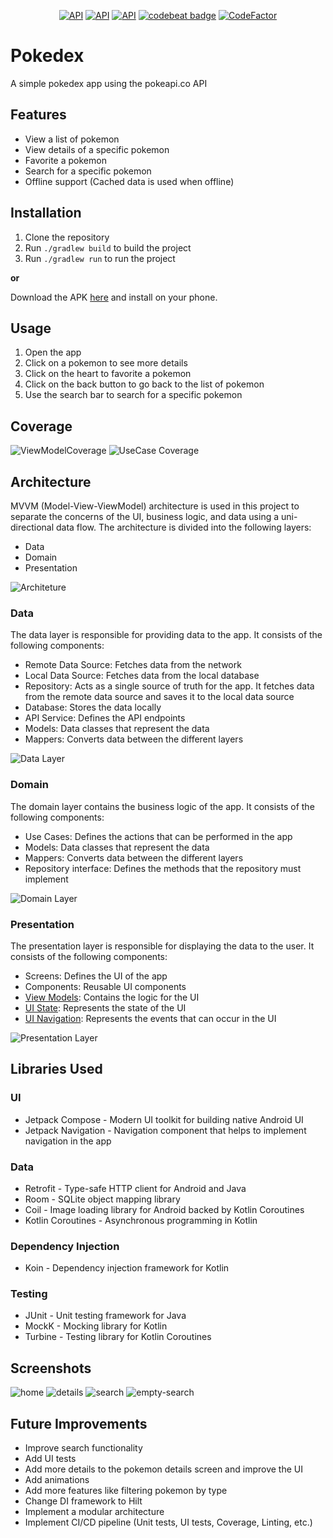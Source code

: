 <p align="center">
    <a href="https://android-arsenal.com/api?level=34"><img alt="API" src="https://img.shields.io/badge/API-34%2B-brightgreen.svg?style=flat"/></a>
    <a href="https://kotlinlang.org"><img alt="API" src="https://img.shields.io/badge/Kotlin-1.9.23-blue.svg"/></a>
    <a href="https://developer.android.com/studio/releases/gradle-plugin"><img alt="API" src="https://img.shields.io/badge/AGP-8.4.0-green?style=flat"/></a>
    <a href="https://codebeat.co/projects/github-com-gabrielgrs1-pokedex-main"><img alt="codebeat badge" src="https://codebeat.co/badges/72a4ee7d-4f44-4d05-9ddc-e396b2fe3131" /></a>
    <a href="https://www.codefactor.io/repository/github/gabrielgrs1/pokedex"><img src="https://www.codefactor.io/repository/github/gabrielgrs1/pokedex/badge" alt="CodeFactor" /></a>
</p>

# Pokedex

A simple pokedex app using the pokeapi.co API

## Features

- View a list of pokemon
- View details of a specific pokemon
- Favorite a pokemon
- Search for a specific pokemon
- Offline support (Cached data is used when offline)

## Installation

1. Clone the repository
2. Run `./gradlew build` to build the project
3. Run `./gradlew run` to run the project

**or**

Download the APK [here](https://github.com/gabrielgrs1/pokedex/releases/tag/v.1.0.0) and install on your phone.

## Usage

1. Open the app
2. Click on a pokemon to see more details
3. Click on the heart to favorite a pokemon
4. Click on the back button to go back to the list of pokemon
5. Use the search bar to search for a specific pokemon

## Coverage

![ViewModelCoverage](https://github.com/gabrielgrs1/pokedex/assets/29669990/5cffff2f-b03f-4996-abdd-e9396237f90b)
![UseCase Coverage](https://github.com/gabrielgrs1/pokedex/assets/29669990/ad6bc36a-6a16-48b1-aabb-9e1bc2522ad9)


## Architecture

MVVM (Model-View-ViewModel) architecture is used in this project to separate the concerns of the UI,
business logic, and data using a uni-directional data flow. The architecture is divided into the
following layers:

- Data
- Domain
- Presentation

![Architeture](https://github.com/gabrielgrs1/pokedex/assets/29669990/0c0b9aa3-5498-4984-be98-b7647ca305d9)


### Data

The data layer is responsible for providing data to the app. It consists of the following
components:

- Remote Data Source: Fetches data from the network
- Local Data Source: Fetches data from the local database
- Repository: Acts as a single source of truth for the app. It fetches data from the remote data
  source and saves it to the local data source
- Database: Stores the data locally
- API Service: Defines the API endpoints
- Models: Data classes that represent the data
- Mappers: Converts data between the different layers

![Data Layer ](https://github.com/gabrielgrs1/pokedex/assets/29669990/17ef990d-d184-4133-bd27-f26ace952bbf)


### Domain

The domain layer contains the business logic of the app. It consists of the following components:

- Use Cases: Defines the actions that can be performed in the app
- Models: Data classes that represent the data
- Mappers: Converts data between the different layers
- Repository interface: Defines the methods that the repository must implement

![Domain Layer ](https://github.com/gabrielgrs1/pokedex/assets/29669990/6c1df708-6d7f-4e07-b247-8ab58fc7a08e)


### Presentation

The presentation layer is responsible for displaying the data to the user. It consists of the
following components:

- Screens: Defines the UI of the app
- Components: Reusable UI components
- [View Models](https://developer.android.com/topic/libraries/architecture/viewmodel): Contains the
  logic for the UI
- [UI State](https://developer.android.com/develop/ui/compose/state): Represents the state of the UI
- [UI Navigation](https://developer.android.com/jetpack/compose/navigation): Represents the events
  that can occur in the UI

![Presentation Layer ](https://github.com/gabrielgrs1/pokedex/assets/29669990/ab86c4e8-4ad2-4f9a-895c-a97756a7b6fb)


## Libraries Used

### UI

- Jetpack Compose - Modern UI toolkit for building native Android UI
- Jetpack Navigation - Navigation component that helps to implement navigation in the app

### Data

- Retrofit - Type-safe HTTP client for Android and Java
- Room - SQLite object mapping library
- Coil - Image loading library for Android backed by Kotlin Coroutines
- Kotlin Coroutines - Asynchronous programming in Kotlin

### Dependency Injection

- Koin - Dependency injection framework for Kotlin

### Testing

- JUnit - Unit testing framework for Java
- MockK - Mocking library for Kotlin
- Turbine - Testing library for Kotlin Coroutines

## Screenshots

![home](https://github.com/gabrielgrs1/pokedex/assets/29669990/00d0c5b8-4c5d-4ffb-adc9-6eee6e6409fb)
![details](https://github.com/gabrielgrs1/pokedex/assets/29669990/51834caa-3d8d-4501-b7d7-eabac8ff6381)
![search](https://github.com/gabrielgrs1/pokedex/assets/29669990/d444e6ec-1085-437d-853a-3aa43a9af8af)
![empty-search](https://github.com/gabrielgrs1/pokedex/assets/29669990/f69e3d27-f0ce-4fb0-8063-fd82111a0953)


## Future Improvements

- Improve search functionality
- Add UI tests
- Add more details to the pokemon details screen and improve the UI
- Add animations
- Add more features like filtering pokemon by type
- Change DI framework to Hilt
- Implement a modular architecture
- Implement CI/CD pipeline (Unit tests, UI tests, Coverage, Linting, etc.)
